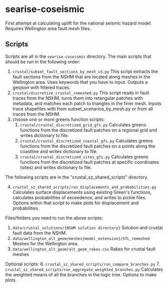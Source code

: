 # searise-coseismic
First attempt at calculating uplift for the national seismic hazard model. Requires Wellington area fault mesh files.

## Scripts
Scripts are all in the `searise-coseismic` directory. The main scripts that should be run in the following 
order:
1. `crustal/subset_fault_sections_by_mesh_v3.py` This script extracts the fault sections from the NSHM that are located 
   along meshes in the Wellington area. Uses keywords that you have to input. Outputs a geojson with filtered traces.
2. `crustal/discretize_crustal_remeshed.py` This script reads in fault traces from the NSHM, turns them into retangular 
   patches with metadata, and matches each patch to triangles in the finer mesh. Inputs trace shapefiles with from 
   subset_scenarios_by_mesh.py or from all  traces from the NSHM.
3. choose one or more greens function scripts:
   1. `crustal/crustal_discretized_grid_gfs.py` Calculates greens functions from the discretized fault patches on a 
      regional grid and writes dictionary to file.
   2. `crustal/crustal_discretized_coastal_gfs.py` Calculates greens functions from the discretized fault patches on a 
      points along the coastline and writes dictionary to file.
   3. `crustal/crustal_discretized_sites_gfs.py` Calculates greens functions from the discretized fault patches at 
      specific coordinates (sites) and writes dictionary to file.
 
The following scripts are in the "crustal_sz_shared_scripts" directory. 

4. `crustal_sz_shared_scripts/run_displacements_and_probabilities.py` Calculates surface displacements using existing 
Green's functions, calculates probabilities of exceedence, and writes to pickle files. Options within that script to 
   make plots for displacement and probabilities.

Files/folders you need to run the above scripts:
1. `data/crustal_solutions/{NSHM solution directory}` Solution and crustal fault data from the NSHM.
2. `data/wellington_alt_geom/meshes{model_extension}/STL_remeshed` Meshes for the Wellington area.
3. `data/wellington_alt_geom/alt_geom_rakes.csv` Rakes for crustal fault meshes

Optional scripts:
6. `crustal_sz_shared_scripts/run_compare_branches.py` 
7. `crustal_sz_shared_scripts/run_aggregate_weighted_branches.py` Calculates the weighted means of all the branches 
   in the logic tree. Options to make plots.
